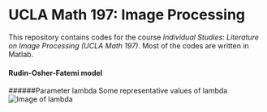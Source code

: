 # UCLA Math 197: Image Processing
This repository contains codes for the course *Individual Studies: Literature on Image Processing (UCLA Math 197)*. Most of the codes are written in Matlab.

#### Rudin-Osher-Fatemi model

######Parameter lambda
Some representative values of lambda
![Image of lambda](https://github.com/iseliget/image_processing/blob/master/lambda_plots.bmp)
